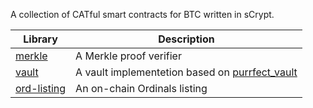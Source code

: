A collection of CATful smart contracts for BTC written in sCrypt.

| Library | Description | 
| --- | --- |
| [merkle](https://github.com/sCrypt-Inc/scrypt-btc-merkle) | A Merkle proof verifier |
| [vault](https://github.com/sCrypt-Inc/scrypt-btc-vault/tree/purrfect-vault) | A vault implementetion based on [purrfect_vault](https://github.com/taproot-wizards/purrfect_vault) |
| [ord-listing](https://github.com/sCrypt-Inc/scrypt-btc-ord-listing) | An on-chain Ordinals listing |

